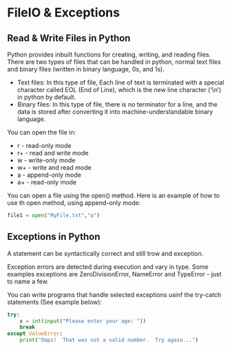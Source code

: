 # FileIO & Exceptions

## Read & Write Files in Python
Python provides inbuilt functions for creating, writing, and reading files. There are two types of files that can be handled in python, normal text files and binary files (written in binary language, 0s, and 1s).

* Text files: In this type of file, Each line of text is terminated with a special character called EOL (End of Line), which is the new line character (‘\n’) in python by default.
* Binary files: In this type of file, there is no terminator for a line, and the data is stored after converting it into machine-understandable binary language.

You can open the file in:

* r - read-only mode
* r+ - read and write mode
* w - write-only mode
* w+ - write and read mode
* a - append-only mode
* a+ - read-only mode

You can open a file using the open() method.
Here is an example of how to use th open method, using append-only mode:

```python
file1 = open("MyFile.txt","a")
```

## Exceptions in Python

A statement can be syntactically correct and still trow and exception.

Exception errors are detected during execution and vary in type. Some examples exceptions are ZeroDivisionError, NameError and TypeError - just to name a few.

You can  write programs that handle selected exceptions usinf the try-catch statements (See example below):

```python
try:
    x = int(input("Please enter your age: "))
    break
except ValueError:
    print("Oops!  That was not a valid number.  Try again...")
```
